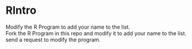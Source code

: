 # RIntro
Modify the R Program to add your name to the list.</br>
Fork the R Program in this repo and modify it to add your name to the list.</br>
send a request to modify the program.
